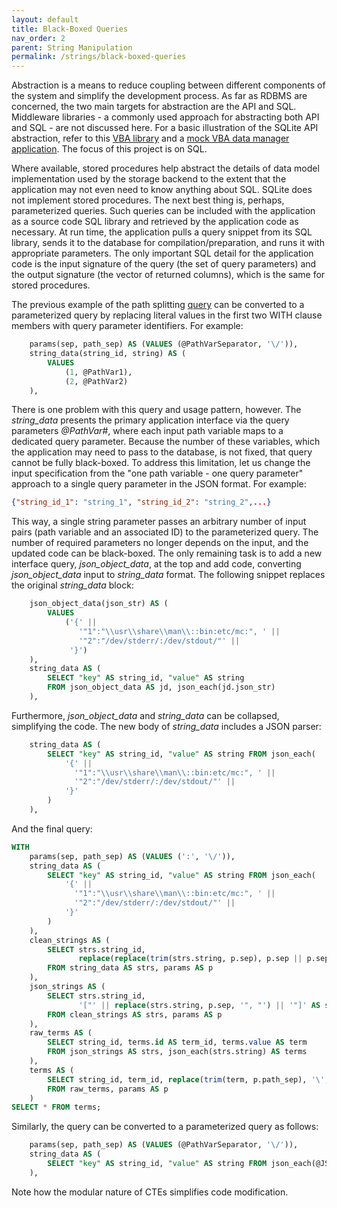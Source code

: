 ```yaml
---
layout: default
title: Black-Boxed Queries
nav_order: 2
parent: String Manipulation
permalink: /strings/black-boxed-queries
---
```


Abstraction is a means to reduce coupling between different components of the system and simplify the development process. As far as RDBMS are concerned, the two main targets for abstraction are the API and SQL. Middleware libraries - a commonly used approach for abstracting both API and SQL - are not discussed here. For a basic illustration of the SQLite API abstraction, refer to this [VBA library][SQLiteCAdoReflectVBA] and a [mock VBA data manager application][ContactEditor]. The focus of this project is on SQL.

Where available, stored procedures help abstract the details of data model implementation used by the storage backend to the extent that the application may not even need to know anything about SQL. SQLite does not implement stored procedures. The next best thing is, perhaps, parameterized queries. Such queries can be included with the application as a source code SQL library and retrieved by the application code as necessary. At run time, the application pulls a query snippet from its SQL library, sends it to the database for compilation/preparation, and runs it with appropriate parameters. The only important SQL detail for the application code is the input signature of the query (the set of query parameters) and the output signature (the vector of returned columns), which is the same for stored procedures.

The previous example of the path splitting [query][DSV Query] can be converted to a parameterized query by replacing literal values in the first two WITH clause members with query parameter identifiers. For example:

~~~sql
    params(sep, path_sep) AS (VALUES (@PathVarSeparator, '\/')),
    string_data(string_id, string) AS (
        VALUES
            (1, @PathVar1),
            (2, @PathVar2)
    ),
~~~

There is one problem with this query and usage pattern, however. The *string_data* presents the primary application interface via the query parameters *@PathVar#*, where each input path variable maps to a dedicated query parameter. Because the number of these variables, which the application may need to pass to the database, is not fixed, that query cannot be fully black-boxed. To address this limitation, let us change the input specification from the "one path variable - one query parameter" approach to a single query parameter in the JSON format. For example:

~~~json
{"string_id_1": "string_1", "string_id_2": "string_2",...}
~~~

This way, a single string parameter passes an arbitrary number of input pairs (path variable and an associated ID) to the parameterized query. The number of required parameters no longer depends on the input, and the updated code can be black-boxed. The only remaining task is to add a new interface query, *json_object_data*, at the top and add code, converting *json_object_data* input to *string_data* format. The following snippet replaces the original *string_data* block:

~~~sql
	json_object_data(json_str) AS (
		VALUES
			('{' || 
			   '"1":"\\usr\\share\\man\\::bin:etc/mc:", ' ||
			   '"2":"/dev/stderr/:/dev/stdout/"' ||
			 '}')
	),	
    string_data AS (
        SELECT "key" AS string_id, "value" AS string
        FROM json_object_data AS jd, json_each(jd.json_str)
    ),
~~~

Furthermore, *json_object_data* and *string_data* can be collapsed, simplifying the code. The new body of *string_data* includes a JSON parser:

~~~sql
    string_data AS (
        SELECT "key" AS string_id, "value" AS string FROM json_each(
			'{' || 
			  '"1":"\\usr\\share\\man\\::bin:etc/mc:", ' ||
			  '"2":"/dev/stderr/:/dev/stdout/"' ||
			'}'
		)
    ),
~~~

And the final query:

~~~sql
WITH
    params(sep, path_sep) AS (VALUES (':', '\/')),
    string_data AS (
        SELECT "key" AS string_id, "value" AS string FROM json_each(
			'{' || 
			  '"1":"\\usr\\share\\man\\::bin:etc/mc:", ' ||
			  '"2":"/dev/stderr/:/dev/stdout/"' ||
			'}'
		)
    ),
    clean_strings AS (
        SELECT strs.string_id,
               replace(replace(trim(strs.string, p.sep), p.sep || p.sep, p.sep), '\', '\\') AS string
        FROM string_data AS strs, params AS p
    ),
    json_strings AS (
        SELECT strs.string_id,
               '["' || replace(strs.string, p.sep, '", "') || '"]' AS string
        FROM clean_strings AS strs, params AS p
    ),
    raw_terms AS (
        SELECT string_id, terms.id AS term_id, terms.value AS term
        FROM json_strings AS strs, json_each(strs.string) AS terms
    ),
    terms AS (
        SELECT string_id, term_id, replace(trim(term, p.path_sep), '\', '/') AS term
        FROM raw_terms, params AS p
    )
SELECT * FROM terms;
~~~

Similarly, the query can be converted to a parameterized query as follows:

~~~sql
    params(sep, path_sep) AS (VALUES (@PathVarSeparator, '\/')),
    string_data AS (
        SELECT "key" AS string_id, "value" AS string FROM json_each(@JSONPathVars)
    ),
~~~

Note how the modular nature of CTEs simplifies code modification.

<!-- References -->

[SQLiteCAdoReflectVBA]: https://pchemguy.github.io/SQLiteC-for-VBA/
[ContactEditor]: https://pchemguy.github.io/ContactEditor/
[DSV Query]: /strings/split-dsv#DSV-Query
